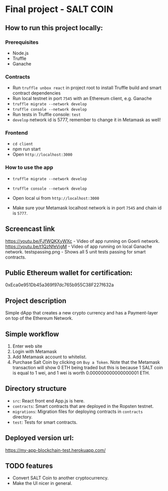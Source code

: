 # Final project - SALT COIN

## How to run this project locally:

### Prerequisites

- Node.js
- Truffle
- Ganache

### Contracts

- Run `truffle unbox react` in project root to install Truffle build and smart contract dependencies
- Run local testnet in port `7545` with an Ethereum client, e.g. Ganache
- `truffle migrate --network develop`
- `truffle console --network develop`
- Run tests in Truffle console: `test`
- `develop` network id is 5777, remember to change it in Metamask as well!

### Frontend

- `cd client`
- npm run start
- Open `http://localhost:3000`

### How to use the app

- `truffle migrate --network develop`
- `truffle console --network develop`

- Open local ui from `http://localhost:3000`
- Make sure your Metamask localhost network is in port `7545` and chain id is `5777`.

## Screencast link

https://youtu.be/FJfWQKXyWXc - Video of app running on Goerli network.
https://youtu.be/t1QzNfeVjgM - Video of app running on local Ganache network.
testspassing.png - Shows all 5 unit tests passing for smart contracts.

## Public Ethereum wallet for certification:

0xEca0e951Db45a369f97dc765b955C38F227f632a

## Project description

Simple dApp that creates a new crypto currency and has a Payment-layer on top of the Ethereum Network.

## Simple workflow

1. Enter web site
2. Login with Metamask
3. Add Metamask account to whitelist.
4. Purchase Salt Coin by clicking on `Buy a Token`. Note that the Metamask transaction will show 0 ETH being traded but this is because 1 SALT coin is equal to 1 wei, and 1 wei is worth 0.000000000000000001 ETH. 

## Directory structure

- `src`: React front end App.js is here.
- `contracts`: Smart contracts that are deployed in the Ropsten testnet.
- `migrations`: Migration files for deploying contracts in `contracts` directory.
- `test`: Tests for smart contracts.

## Deployed version url:

https://my-app-blockchain-test.herokuapp.com/

## TODO features

- Convert SALT Coin to another cryptocurrency.
- Make the UI nicer in general.